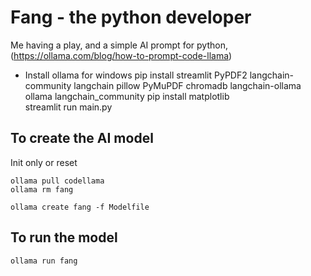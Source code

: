 # Fang - the python developer

Me having a play, and a simple AI prompt for python, (https://ollama.com/blog/how-to-prompt-code-llama)

- Install ollama for windows
pip install streamlit PyPDF2 langchain-community langchain pillow PyMuPDF chromadb  langchain-ollama ollama langchain_community
pip install matplotlib        
streamlit run main.py

## To create the AI model

Init only or reset

```console
ollama pull codellama
ollama rm fang
```

```console
ollama create fang -f Modelfile
```

## To run the model

```console
ollama run fang
```
